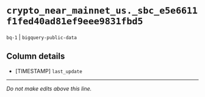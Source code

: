 # `crypto_near_mainnet_us._sbc_e5e6611f1fed40ad81ef9eee9831fbd5`
`bq-1` | `bigquery-public-data`

## Column details
* [TIMESTAMP] `last_update`

-------------------------------------------------------------------------------
*Do not make edits above this line.*
